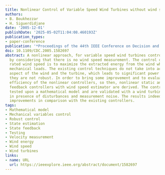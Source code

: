 ```yaml
---
title: Nonlinear Control of Variable Speed Wind Turbines without wind speed measurement
authors:
- B. Boukhezzar
- H. Siguerdidjane
date: '2005-12-01'
publishDate: '2025-05-02T11:04:08.460193Z'
publication_types:
- paper-conference
publication: '*Proceedings of the 44th IEEE Conference on Decision and Control*'
doi: 10.1109/CDC.2005.1582697
abstract: A nonlinear approach, for variable speed wind turbines control, is presented
  by considering that there is no wind speed measurement. The control objective below
  rated wind speed is to maximize the extracted energy from the wind while reducing
  mechanical loads. The existing control techniques do not take into account the dynamical
  aspect of the wind and the turbine, which leads to significant power losses, besides,
  they are not robust. In order to bring some improvement and to evaluate the applicability
  efficiency of the nonlinear controllers, so then, nonlinear static and dynamic state
  feedback controllers with wind speed estimator are derived. The controllers are
  tested upon a mathematical model and are validated with a wind turbine simulator,
  in presence of disturbances and measurement noise. The results indeed show significant
  improvements in comparison with the existing controllers.
tags:
- Mathematical model
- Mechanical variables control
- Robust control
- State estimation
- State feedback
- Testing
- Velocity measurement
- Wind energy
- Wind speed
- Wind turbines
links:
- name: URL
  url: https://ieeexplore.ieee.org/abstract/document/1582697
---
```

